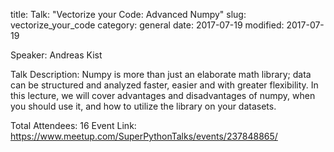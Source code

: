 title: Talk: "Vectorize your Code: Advanced Numpy"
slug: vectorize_your_code
category: general
date: 2017-07-19
modified: 2017-07-19

Speaker: Andreas Kist

Talk Description: Numpy is more than just an elaborate math library; data can be structured and analyzed faster, easier and with greater flexibility. In this lecture, we will cover advantages and disadvantages of numpy, when you should use it, and how to utilize the library on your datasets.

Total Attendees: 16
Event Link: https://www.meetup.com/SuperPythonTalks/events/237848865/

